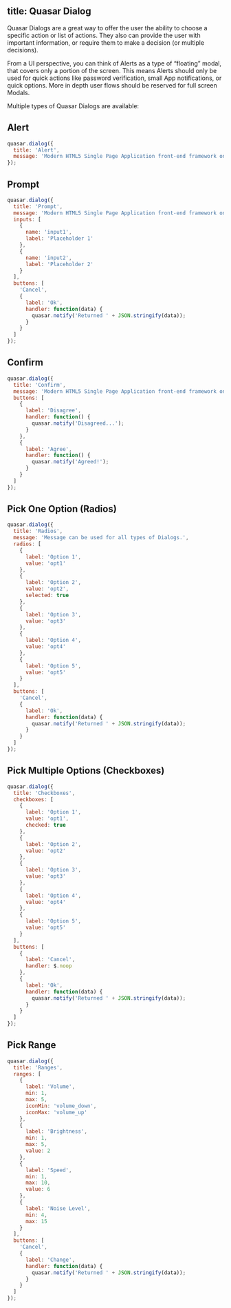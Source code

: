 title: Quasar Dialog
---
Quasar Dialogs are a great way to offer the user the ability to choose a specific action or list of actions. They also can provide the user with important information, or require them to make a decision (or multiple decisions).

From a UI perspective, you can think of Alerts as a type of “floating” modal, that covers only a portion of the screen. This means Alerts should only be used for quick actions like password verification, small App notifications, or quick options. More in depth user flows should be reserved for full screen ​Modals​.

<input type="hidden" data-fullpage-demo="dialog">

Multiple types of Quasar Dialogs are available:

## Alert
``` js
quasar.dialog({
  title: 'Alert',
  message: 'Modern HTML5 Single Page Application front-end framework on steroids.'
});
```

## Prompt
``` js
quasar.dialog({
  title: 'Prompt',
  message: 'Modern HTML5 Single Page Application front-end framework on steroids.',
  inputs: [
    {
      name: 'input1',
      label: 'Placeholder 1'
    },
    {
      name: 'input2',
      label: 'Placeholder 2'
    }
  ],
  buttons: [
    'Cancel',
    {
      label: 'Ok',
      handler: function(data) {
        quasar.notify('Returned ' + JSON.stringify(data));
      }
    }
  ]
});
```

## Confirm
``` js
quasar.dialog({
  title: 'Confirm',
  message: 'Modern HTML5 Single Page Application front-end framework on steroids.',
  buttons: [
    {
      label: 'Disagree',
      handler: function() {
        quasar.notify('Disagreed...');
      }
    },
    {
      label: 'Agree',
      handler: function() {
        quasar.notify('Agreed!');
      }
    }
  ]
});
```

## Pick One Option (Radios)
``` js
quasar.dialog({
  title: 'Radios',
  message: 'Message can be used for all types of Dialogs.',
  radios: [
    {
      label: 'Option 1',
      value: 'opt1'
    },
    {
      label: 'Option 2',
      value: 'opt2',
      selected: true
    },
    {
      label: 'Option 3',
      value: 'opt3'
    },
    {
      label: 'Option 4',
      value: 'opt4'
    },
    {
      label: 'Option 5',
      value: 'opt5'
    }
  ],
  buttons: [
    'Cancel',
    {
      label: 'Ok',
      handler: function(data) {
        quasar.notify('Returned ' + JSON.stringify(data));
      }
    }
  ]
});
```

## Pick Multiple Options (Checkboxes)
``` js
quasar.dialog({
  title: 'Checkboxes',
  checkboxes: [
    {
      label: 'Option 1',
      value: 'opt1',
      checked: true
    },
    {
      label: 'Option 2',
      value: 'opt2'
    },
    {
      label: 'Option 3',
      value: 'opt3'
    },
    {
      label: 'Option 4',
      value: 'opt4'
    },
    {
      label: 'Option 5',
      value: 'opt5'
    }
  ],
  buttons: [
    {
      label: 'Cancel',
      handler: $.noop
    },
    {
      label: 'Ok',
      handler: function(data) {
        quasar.notify('Returned ' + JSON.stringify(data));
      }
    }
  ]
});
```

## Pick Range
``` js
quasar.dialog({
  title: 'Ranges',
  ranges: [
    {
      label: 'Volume',
      min: 1,
      max: 5,
      iconMin: 'volume_down',
      iconMax: 'volume_up'
    },
    {
      label: 'Brightness',
      min: 1,
      max: 5,
      value: 2
    },
    {
      label: 'Speed',
      min: 1,
      max: 10,
      value: 6
    },
    {
      label: 'Noise Level',
      min: 4,
      max: 15
    }
  ],
  buttons: [
    'Cancel',
    {
      label: 'Change',
      handler: function(data) {
        quasar.notify('Returned ' + JSON.stringify(data));
      }
    }
  ]
});
```
